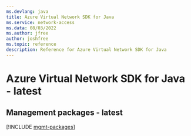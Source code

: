 ```yaml
---
ms.devlang: java
title: Azure Virtual Network SDK for Java
ms.service: network-access
ms.data: 08/03/2022
ms.author: jfree
author: joshfree
ms.topic: reference
description: Reference for Azure Virtual Network SDK for Java
---
```

# Azure Virtual Network SDK for Java - latest

## Management packages - latest
[!INCLUDE [mgmt-packages](virtual-network-mgmt-index.md)]